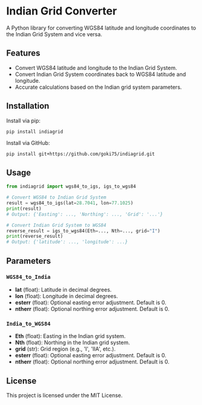 # Indian Grid Converter

A Python library for converting WGS84 latitude and longitude coordinates to the Indian Grid System and vice versa.

## Features

- Convert WGS84 latitude and longitude to the Indian Grid System.
- Convert Indian Grid System coordinates back to WGS84 latitude and longitude.
- Accurate calculations based on the Indian grid system parameters.

## Installation

Install via pip:

```bash
pip install indiagrid
```

Install via GitHub:
```
pip install git+https://github.com/goki75/indiagrid.git
```
## Usage

```python
from indiagrid import wgs84_to_igs, igs_to_wgs84

# Convert WGS84 to Indian Grid System
result = wgs84_to_igs(lat=28.7041, lon=77.1025)
print(result)
# Output: {'Easting': ..., 'Northing': ..., 'Grid': '...'}

# Convert Indian Grid System to WGS84
reverse_result = igs_to_wgs84(Eth=..., Nth=..., grid="I")
print(reverse_result)
# Output: {'latitude': ..., 'longitude': ...}
```

## Parameters

### `WGS84_to_India`

- **lat** (float): Latitude in decimal degrees.
- **lon** (float): Longitude in decimal degrees.
- **esterr** (float): Optional easting error adjustment. Default is 0.
- **ntherr** (float): Optional northing error adjustment. Default is 0.

### `India_to_WGS84`

- **Eth** (float): Easting in the Indian grid system.
- **Nth** (float): Northing in the Indian grid system.
- **grid** (str): Grid region (e.g., 'I', 'IIA', etc.).
- **esterr** (float): Optional easting error adjustment. Default is 0.
- **ntherr** (float): Optional northing error adjustment. Default is 0.

## License

This project is licensed under the MIT License.
```

